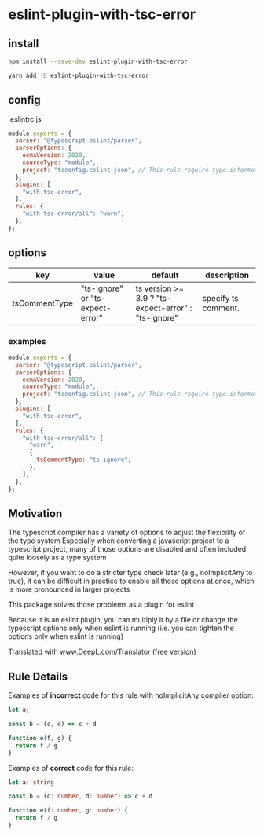 # eslint-plugin-with-tsc-error

## install

```bash
npm install --save-dev eslint-plugin-with-tsc-error
```

```bash
yarn add -D eslint-plugin-with-tsc-error
```

## config
.eslintrc.js
```js
module.exports = {
  parser: "@typescript-eslint/parser",
  parserOptions: {
    ecmaVersion: 2020,
    sourceType: "module",
    project: "tsconfig.eslint.json", // This rule require type information
  },
  plugins: [
    "with-tsc-error",
  ],
  rules: {
    "with-tsc-error/all": "warn",
  },
};
```

## options

|  key | value | default | description |
| --- | --- | --- | --- |
|  tsCommentType | "ts-ignore" or "ts-expect-error" | ts version >= 3.9 ? "ts-expect-error" : "ts-ignore" | specify ts comment. |

### examples
```js
module.exports = {
  parser: "@typescript-eslint/parser",
  parserOptions: {
    ecmaVersion: 2020,
    sourceType: "module",
    project: "tsconfig.eslint.json", // This rule require type information
  },
  plugins: [
    "with-tsc-error",
  ],
  rules: {
    "with-tsc-error/all": [
      "warn",
      {
        tsCommentType: "ts-ignore",
      },
    ],
  },
};
```

## Motivation

The typescript compiler has a variety of options to adjust the flexibility of the type system
Especially when converting a javascript project to a typescript project, many of those options are disabled and often included quite loosely as a type system

However, if you want to do a stricter type check later (e.g., noImplicitAny to true), it can be difficult in practice to enable all those options at once, which is more pronounced in larger projects

This package solves those problems as a plugin for eslint

Because it is an eslint plugin, you can multiply it by a file or change the typescript options only when eslint is running (i.e. you can tighten the options only when eslint is running)

Translated with www.DeepL.com/Translator (free version)

## Rule Details

Examples of **incorrect** code for this rule with noImplicitAny compiler option:

```ts
let a;

const b = (c, d) => c + d

function e(f, g) {
  return f / g
}
```

Examples of **correct** code for this rule:

```ts
let a: string

const b = (c: number, d: number) => c + d

function e(f: number, g: number) {
  return f / g
}
```
